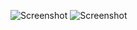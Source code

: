 ![Screenshot](https://github.com/arslan174/chromeExtension/blob/master/screenshots/activation.PNG)
![Screenshot](https://github.com/arslan174/chromeExtension/blob/master/screenshots/activation.PNG)
